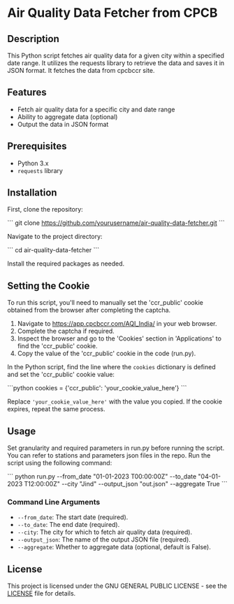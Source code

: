 # Air Quality Data Fetcher from CPCB

## Description

This Python script fetches air quality data for a given city within a specified date range. It utilizes the requests library to retrieve the data and saves it in JSON format. It fetches the
data from cpcbccr site.

## Features

- Fetch air quality data for a specific city and date range
- Ability to aggregate data (optional)
- Output the data in JSON format

## Prerequisites

- Python 3.x
- `requests` library

## Installation

First, clone the repository:

\`\`\`
git clone https://github.com/yourusername/air-quality-data-fetcher.git
\`\`\`

Navigate to the project directory:

\`\`\`
cd air-quality-data-fetcher
\`\`\`

Install the required packages as needed.

## Setting the Cookie

To run this script, you'll need to manually set the 'ccr_public' cookie obtained from the browser after completing the captcha.

1. Navigate to https://app.cpcbccr.com/AQI_India/ in your web browser.
2. Complete the captcha if required.
3. Inspect the browser and go to the 'Cookies' section in 'Applications' to find the 'ccr_public' cookie.
4. Copy the value of the 'ccr_public' cookie in the code (run.py).

In the Python script, find the line where the `cookies` dictionary is defined and set the 'ccr_public' cookie value:

\`\`\`python
cookies = {'ccr_public': 'your_cookie_value_here'}
\`\`\`

Replace `'your_cookie_value_here'` with the value you copied.
If the cookie expires, repeat the same process.

## Usage

Set granularity and required parameters in run.py before running the script.
You can refer to stations and parameters json files in the repo.
Run the script using the following command:

\`\`\`
python run.py --from_date "01-01-2023 T00:00:00Z" --to_date "04-01-2023 T12:00:00Z" --city "Jind" --output_json "out.json" --aggregate True
\`\`\`

### Command Line Arguments

- `--from_date`: The start date (required).
- `--to_date`: The end date (required).
- `--city`: The city for which to fetch air quality data (required).
- `--output_json`: The name of the output JSON file (required).
- `--aggregate`: Whether to aggregate data (optional, default is False).

## License

This project is licensed under the GNU GENERAL PUBLIC LICENSE - see the [LICENSE](LICENSE) file for details.